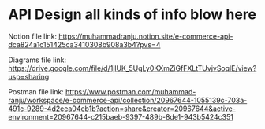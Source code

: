 # API Design all kinds of info blow here

Notion file link: https://muhammadranju.notion.site/e-commerce-api-dca824a1c151425ca3410308b908a3b4?pvs=4

Diagrams file link: https://drive.google.com/file/d/1jlUK_5UgLy0KXmZiGfFXLtTUvjvSoqlE/view?usp=sharing

Postman file link: https://www.postman.com/muhammad-ranju/workspace/e-commerce-api/collection/20967644-1055139c-703a-491c-9289-4d2eea04eb1b?action=share&creator=20967644&active-environment=20967644-c215baeb-9397-489b-8de1-943b5424c351
